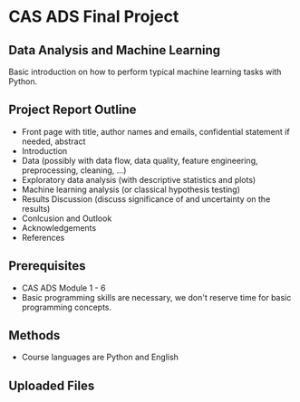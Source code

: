 
# CAS ADS Final Project

## Data Analysis and Machine Learning
Basic introduction on how to perform typical machine learning tasks with Python.

## Project Report Outline
- Front page with title, author names and emails, confidential statement if needed, abstract
- Introduction
- Data (possibly with data flow, data quality, feature engineering, preprocessing, cleaning, ...)
- Exploratory data analysis (with descriptive statistics and plots)
- Machine learning analysis (or classical hypothesis testing)
- Results Discussion (discuss significance of and uncertainty on the results)
- Conlcusion and Outlook
- Acknowledgements
- References

## Prerequisites
- CAS ADS Module 1 - 6
- Basic programming skills are necessary, we don't reserve time for basic programming concepts.

## Methods
- Course languages are Python and English


## Uploaded Files

